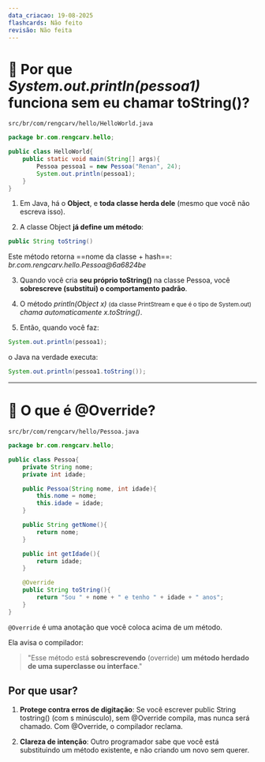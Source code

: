 ```yaml
---
data_criacao: 19-08-2025
flashcards: Não feito
revisão: Não feita
---
```

# 🔎 Por que *System.out.println(pessoa1)* funciona sem eu chamar **toString()**?

`src/br/com/rengcarv/hello/HelloWorld.java`
```Java
package br.com.rengcarv.hello;

public class HelloWorld{
    public static void main(String[] args){
        Pessoa pessoa1 = new Pessoa("Renan", 24);
        System.out.println(pessoa1);
    }
}
```

1. Em Java, há o **Object**, e **toda classe herda dele** (mesmo que você não escreva isso).

2. A classe Object **já define um método**:
```Java
public String toString()
```
Este método retorna ==nome da classe + hash==: *br.com.rengcarv.hello.Pessoa@6a6824be*

3. Quando você cria **seu próprio toString()** na classe Pessoa, você **sobrescreve (substitui) o comportamento padrão**.

4. O método *println(Object x)* <small>(da classe PrintStream e que é o tipo de System.out)</small> *chama automaticamente x.toString()*.

5. Então, quando você faz:
```Java
System.out.println(pessoa1);
```

o Java na verdade executa:
```Java
System.out.println(pessoa1.toString());
```


---

# 🔎 O que é @Override?

`src/br/com/rengcarv/hello/Pessoa.java`
```Java
package br.com.rengcarv.hello;

public class Pessoa{
    private String nome;
    private int idade;

    public Pessoa(String nome, int idade){
        this.nome = nome;
        this.idade = idade;
    }

    public String getNome(){
        return nome;
    }

    public int getIdade(){
        return idade;
    }

    @Override
    public String toString(){
        return "Sou " + nome + " e tenho " + idade + " anos";
    }
}
```

``@Override`` é uma anotação que você coloca acima de um método.

Ela avisa o compilador:
> "Esse método está **sobrescrevendo** (override) **um método herdado de uma superclasse ou interface**."

## Por que usar?

1. **Protege contra erros de digitação**:
Se você escrever public String tostring() (com s minúsculo), sem @Override compila, mas nunca será chamado. Com @Override, o compilador reclama.

2. **Clareza de intenção**:
Outro programador sabe que você está substituindo um método existente, e não criando um novo sem querer.